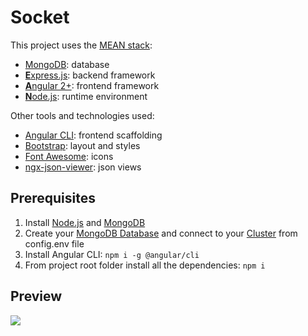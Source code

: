 # Socket

This project uses the [MEAN stack](https://en.wikipedia.org/wiki/MEAN_(software_bundle)):
* [MongoDB](https://www.mongodb.com): database
* [**E**xpress.js](http://expressjs.com): backend framework
* [**A**ngular 2+](https://angular.io): frontend framework
* [**N**ode.js](https://nodejs.org): runtime environment

Other tools and technologies used:
* [Angular CLI](https://cli.angular.io): frontend scaffolding
* [Bootstrap](http://www.getbootstrap.com): layout and styles
* [Font Awesome](http://fontawesome.com): icons
* [ngx-json-viewer](https://www.npmjs.com/package/ngx-json-viewer): json views

## Prerequisites
1. Install [Node.js](https://nodejs.org) and [MongoDB](https://www.mongodb.com)
2. Create your [MongoDB Database](https://docs.atlas.mongodb.com/getting-started/) and connect to your [Cluster](https://docs.atlas.mongodb.com/tutorial/connect-to-your-cluster/) from config.env file
4. Install Angular CLI: `npm i -g @angular/cli`
4. From project root folder install all the dependencies: `npm i`

## Preview
![](screen.gif)
